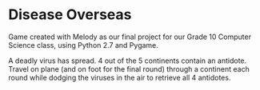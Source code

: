 # Disease Overseas

Game created with Melody as our final project for our Grade 10 Computer Science class, using Python 2.7 and Pygame.

A deadly virus has spread. 4 out of the 5 continents contain an antidote. Travel on plane (and on foot for the final round) through a continent each round while dodging the viruses in the air to retrieve all 4 antidotes.
